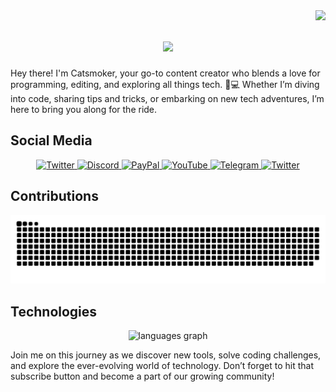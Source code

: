<img align="right" src="https://visitor-badge.laobi.icu/badge?page_id=catsmoker.catsmoker" />

<h1 align="center">
    <img src="https://readme-typing-svg.herokuapp.com/?font=Righteous&size=35&center=true&vCenter=true&width=500&height=70&duration=4000&lines=Hi+There!+👋;+I'm+catsmoker!;" />
</h1>

Hey there! I'm Catsmoker, your go-to content creator who blends a love for programming, editing, and exploring all things tech. 🎥💻 Whether I’m diving into code, sharing tips and tricks, or embarking on new tech adventures, I’m here to bring you along for the ride.

## Social Media

<div align="center">
  <a href="https://twitter.com/CATSM0KER">
    <img src="https://img.icons8.com/?size=100&id=13963&format=png&color=000000" width="60" height="60" alt="Twitter" />
  </a>
  <a href="https://discord.com/invite/HQC5BwcXtS">
    <img src="https://img.icons8.com/?size=100&id=M725CLW4L7wE&format=png&color=000000" width="60" height="60" alt="Discord" />
  </a>
  <a href="https://www.paypal.com/paypalme/boulhada08">
    <img src="https://img.icons8.com/?size=100&id=13611&format=png&color=000000" width="60" height="60" alt="PayPal" />
  </a>
  <a href="https://www.youtube.com/@CATSM0KER?sub_confirmation=1">
    <img src="https://img.icons8.com/?size=100&id=19318&format=png&color=000000" width="60" height="60" alt="YouTube" />
  </a>
  <a href="https://t.me/CATSM0KER">
    <img src="https://img.icons8.com/?size=100&id=63306&format=png&color=000000" width="60" height="60" alt="Telegram" />
  </a>
  <a href="https://catsmoker.github.io/web/links">
    <img src="https://img.icons8.com/?size=100&id=5zuVgEwv1rTz&format=png&color=000000" width="60" height="60" alt="Twitter" />
  </a>
</div>


## Contributions

<picture>
  <source media="(prefers-color-scheme: dark)" srcset="https://raw.githubusercontent.com/platane/snk/output/github-contribution-grid-snake-dark.svg" />
  <source media="(prefers-color-scheme: light)" srcset="https://raw.githubusercontent.com/platane/snk/output/github-contribution-grid-snake.svg" />
  <img alt="github contribution grid snake animation" src="https://raw.githubusercontent.com/platane/snk/output/github-contribution-grid-snake.svg" />
</picture>

## Technologies
<div align="center">
  <img src="https://github-readme-stats.vercel.app/api/top-langs?username=catsmoker&locale=en&hide_title=false&layout=compact&card_width=800&langs_count=50&theme=dracula&hide_border=false&order=2" height="200" alt="languages graph"  />
</div>

Join me on this journey as we discover new tools, solve coding challenges, and explore the ever-evolving world of technology. Don’t forget to hit that subscribe button and become a part of our growing community!

